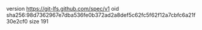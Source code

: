 version https://git-lfs.github.com/spec/v1
oid sha256:98d7362967e7dba536fe0b372ad2a8def5c62fc5f62f12a7cbfc6a21f30e2cf0
size 191
